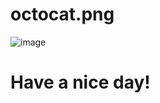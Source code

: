 # octocat.png
![image](https://github.com/lwllabong/cutie.png/assets/157555995/152c1bba-8d9e-4216-bf88-ecac43477e1b)

# Have a nice day!
